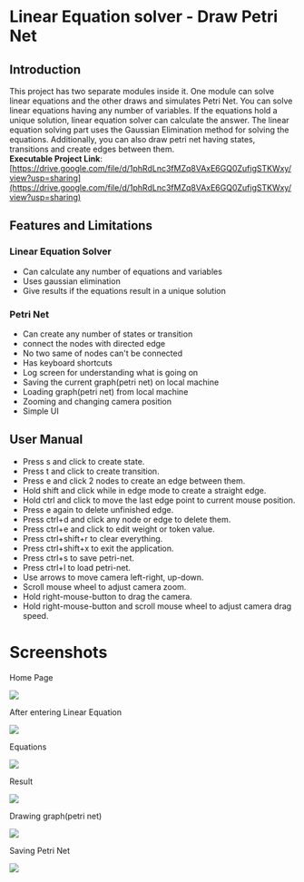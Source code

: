 # Linear Equation solver - Draw Petri Net
## Introduction
This project has two separate modules inside it. One module can solve linear equations and the other draws and simulates Petri Net. 
You can solve linear equations having any number of variables. If the equations hold a unique solution, linear equation solver can calculate the answer. The linear equation solving part uses the Gaussian Elimination method for solving the equations. Additionally, you can also draw petri net having states, transitions and create edges between them.  
**Executable Project Link**: [https://drive.google.com/file/d/1phRdLnc3fMZq8VAxE6GQ0ZufigSTKWxy/view?usp=sharing](https://drive.google.com/file/d/1phRdLnc3fMZq8VAxE6GQ0ZufigSTKWxy/view?usp=sharing)

## Features and Limitations
### Linear Equation Solver
- Can calculate any number of equations and variables
- Uses gaussian elimination
- Give results if the equations result in a unique solution
### Petri Net
- Can create any number of states or transition
- connect the nodes with directed edge
- No two same of nodes can't be connected
- Has keyboard shortcuts
- Log screen for understanding what is going on
- Saving the current graph(petri net) on local machine
- Loading graph(petri net) from local machine
- Zooming and changing camera position
- Simple UI

## User Manual
- Press s and click to create state.
- Press t and click to create transition.
- Press e and click 2 nodes to create an edge between them.
- Hold shift and click while in edge mode to create a straight edge.
- Hold ctrl and click to move the last edge point to current mouse position.
- Press e again to delete unfinished edge.
- Press ctrl+d and click any node or edge to delete them.
- Press ctrl+e and click to edit weight or token value.
- Press ctrl+shift+r to clear everything.
- Press ctrl+shift+x to exit the application.
- Press ctrl+s to save petri-net.
- Press ctrl+l to load petri-net.
- Use arrows to move camera left-right, up-down.
- Scroll mouse wheel to adjust camera zoom.
- Hold right-mouse-button to drag the camera.
- Hold right-mouse-button and scroll mouse wheel to adjust camera drag speed.

# Screenshots
Home Page  

![](photos/home.png)
<br/>

After entering Linear Equation  

![](photos/equation_home.png)
<br/>

Equations  

![](photos/equations.png)
<br/>

Result  

![](photos/result.png)
<br/>

Drawing graph(petri net)  

![](photos/graph.png)
<br/>

Saving Petri Net  

![](photos/saving_graph.png)
